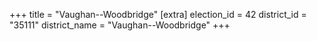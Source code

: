 +++
title = "Vaughan--Woodbridge"
[extra]
election_id = 42
district_id = "35111"
district_name = "Vaughan--Woodbridge"
+++
